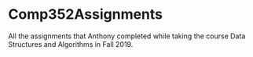 # Comp352Assignments
All the assignments that Anthony completed while taking the course Data Structures and Algorithms in Fall 2019.
